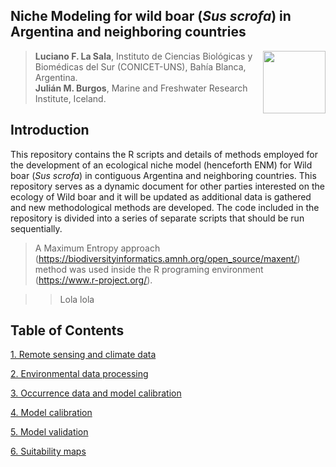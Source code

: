 ## Niche Modeling for wild boar (*Sus scrofa*) in Argentina and neighboring countries

<img src="https://user-images.githubusercontent.com/20196847/82152923-d78ba600-983a-11ea-9bfc-2a9115a029f5.jpg" height="100" width="100" img align="right">

>**Luciano F. La Sala**, Instituto de Ciencias Biológicas y Biomédicas del Sur (CONICET-UNS), Bahía Blanca, Argentina.  
**Julián M. Burgos**, Marine and Freshwater Research Institute, Iceland.  

Introduction
----------  
This repository contains the R scripts and details of methods employed for the development of an ecological niche model (henceforth ENM) for Wild boar (*Sus scrofa*) in contiguous Argentina and neighboring countries.
This repository serves as a dynamic document for other parties interested on the ecology of Wild boar and it will be updated as additional data is gathered and new methodological methods are developed. 
The code included in the repository is divided into a series of separate scripts that should be run sequentially.

>A Maximum Entropy approach (https://biodiversityinformatics.amnh.org/open_source/maxent/) method was used inside the R programing environment (https://www.r-project.org/).   

>>Lola lola

Table of Contents
----------

[1. Remote sensing and climate data](./GEE-raster-processing/README.md)  

[2. Environmental data processing](./Environmental_data.md)

[3. Occurrence data and model calibration](./Occurrence_data_model_calibration.md)

[4. Model calibration](./calibration/calibration.md)

[5. Model validation](./Validation/README.md)

[6. Suitability maps](./plots)


